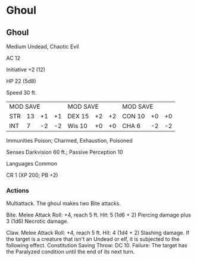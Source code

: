 # Ghoul

## Ghoul

Medium Undead, Chaotic Evil

AC 12

Initiative +2 (12)

HP 22 (5d8)

Speed 30 ft.

<table><tr><td colspan="4">MOD SAVE</td><td colspan="3">MOD SAVE</td><td colspan="3">MOD SAVE</td></tr><tr><td>STR</td><td>13</td><td>+1</td><td>+1</td><td>DEX 15</td><td>+2</td><td>+2</td><td>CON 10</td><td>+0</td><td>+0</td></tr><tr><td>INT</td><td>7</td><td>-2</td><td>-2</td><td>Wis 10</td><td>+0</td><td>+0</td><td>CHA 6</td><td>-2</td><td>-2</td></tr></table>

Immunities Poison; Charmed, Exhaustion, Poisoned

Senses Darkvision 60 ft.; Passive Perception 10

Languages Common

CR 1 (XP 200; PB +2)

### Actions

Multiattack. The ghoul makes two Bite attacks.

Bite. Melee Attack Roll: +4, reach 5 ft. Hit: 5 (1d6 + 2) Piercing damage plus 3 (1d6) Necrotic damage.

Claw. Melee Attack Roll: +4, reach 5 ft. Hit: 4 (1d4 + 2) Slashing damage. If the target is a creature that isn't an Undead or elf, it is subjected to the following effect. Constitution Saving Throw: DC 10. Failure: The target has the Paralyzed condition until the end of its next turn.
